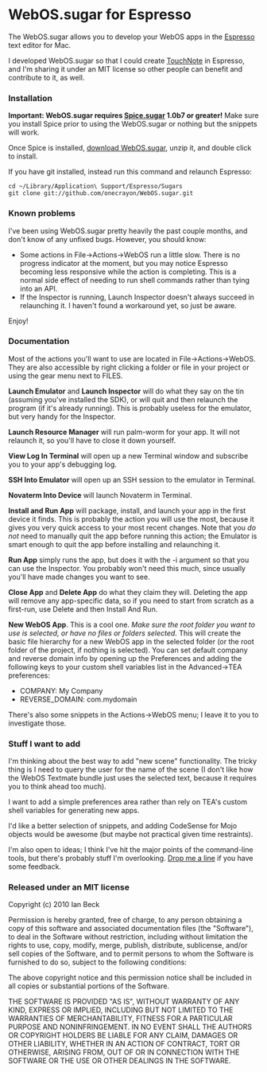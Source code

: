 WebOS.sugar for Espresso
========================

The WebOS.sugar allows you to develop your WebOS apps
in the [Espresso][espresso] text editor for Mac.

I developed WebOS.sugar so that I could create [TouchNote][touchnote]
in Espresso, and I'm sharing it under an MIT license
so other people can benefit and contribute to it, as well.

   [espresso]: http://macrabbit.com/espresso/
   [touchnote]: http://onecrayon.com/touchnote/


### Installation

**Important: WebOS.sugar requires [Spice.sugar][spice] 1.0b7
or greater!** Make sure you install Spice prior to using the
WebOS.sugar or nothing but the snippets will work.

Once Spice is installed, [download WebOS.sugar][dl], unzip it, and
double click to install.

If you have git installed, instead run this command and relaunch
Espresso:

    cd ~/Library/Application\ Support/Espresso/Sugars
    git clone git://github.com/onecrayon/WebOS.sugar.git

   [spice]: http://onecrayon.com/spice/
   [dl]: http://github.com/downloads/onecrayon/WebOS.sugar/WebOS.sugar.zip

### Known problems

I've been using WebOS.sugar pretty heavily the past couple months,
and don't know of any unfixed bugs. However, you should know:

* Some actions in File&rarr;Actions&rarr;WebOS run a little slow.
  There is no progress indicator at the moment, but you may notice
  Espresso becoming less responsive while the action is completing.
  This is a normal side effect of needing to run shell commands rather
  than tying into an API.
* If the Inspector is running, Launch Inspector doesn't always succeed
  in relaunching it. I haven't found a workaround yet, so just be aware.

Enjoy!

### Documentation

Most of the actions you'll want to use are located in
File&rarr;Actions&rarr;WebOS. They are also accessible by
right clicking a folder or file in your project
or using the gear menu next to FILES.

**Launch Emulator** and **Launch Inspector** will do what they say
on the tin (assuming you've installed the SDK), or will
quit and then relaunch the program (if it's already running).
This is probably useless for the emulator, but very handy
for the Inspector.

**Launch Resource Manager** will run palm-worm for your app.
It will not relaunch it, so you'll have to close it down yourself.

**View Log In Terminal** will open up a new Terminal window
and subscribe you to your app's debugging log.

**SSH Into Emulator** will open up an SSH session to the emulator
in Terminal.

**Novaterm Into Device** will launch Novaterm in Terminal.

**Install and Run App** will package, install, and launch your
app in the first device it finds. This is probably the action
you will use the most, because it gives you very quick access
to your most recent changes. Note that you _do not_ need to
manually quit the app before running this action; the Emulator is
smart enough to quit the app before installing and relaunching it.

**Run App** simply runs the app, but does it with the -i argument
so that you can use the Inspector. You probably won't need
this much, since usually you'll have made changes you want to see.

**Close App** and **Delete App** do what they claim they will.
Deleting the app will remove any app-specific data, so if you need
to start from scratch as a first-run, use Delete and then Install
And Run.

**New WebOS App**.  This is a cool one. _Make sure the root folder
you want to use is selected, or have no files or folders selected._
This will create the basic file hierarchy for a new WebOS app in
the selected folder (or the root folder of the project, if nothing
is selected). You can set default company and reverse domain info
by opening up the Preferences and adding the following keys to your
custom shell variables list in the Advanced&rarr;TEA preferences:

* COMPANY: My Company
* REVERSE\_DOMAIN: com.mydomain

There's also some snippets in the Actions&rarr;WebOS menu; I
leave it to you to investigate those.

### Stuff I want to add

I'm thinking about the best way to add "new scene" functionality.
The tricky thing is I need to query the user for the name of the
scene (I don't like how the WebOS Textmate bundle just uses the
selected text, because it requires you to think ahead too much).

I want to add a simple preferences area rather than rely on TEA's
custom shell variables for generating new apps.

I'd like a better selection of snippets, and adding CodeSense for
Mojo objects would be awesome (but maybe not practical given time
restraints).

I'm also open to ideas; I think I've hit the major points of the
command-line tools, but there's probably stuff I'm overlooking.
[Drop me a line](http://onecrayon.com/about/contact/)
if you have some feedback.

### Released under an MIT license

Copyright (c) 2010 Ian Beck

Permission is hereby granted, free of charge, to any person obtaining a copy
of this software and associated documentation files (the "Software"), to deal
in the Software without restriction, including without limitation the rights
to use, copy, modify, merge, publish, distribute, sublicense, and/or sell
copies of the Software, and to permit persons to whom the Software is
furnished to do so, subject to the following conditions:

The above copyright notice and this permission notice shall be included in
all copies or substantial portions of the Software.

THE SOFTWARE IS PROVIDED "AS IS", WITHOUT WARRANTY OF ANY KIND, EXPRESS OR
IMPLIED, INCLUDING BUT NOT LIMITED TO THE WARRANTIES OF MERCHANTABILITY,
FITNESS FOR A PARTICULAR PURPOSE AND NONINFRINGEMENT. IN NO EVENT SHALL THE
AUTHORS OR COPYRIGHT HOLDERS BE LIABLE FOR ANY CLAIM, DAMAGES OR OTHER
LIABILITY, WHETHER IN AN ACTION OF CONTRACT, TORT OR OTHERWISE, ARISING FROM,
OUT OF OR IN CONNECTION WITH THE SOFTWARE OR THE USE OR OTHER DEALINGS IN
THE SOFTWARE.